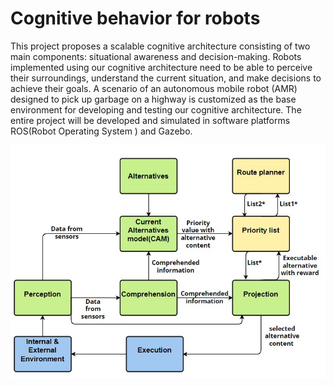 # Cognitive behavior for robots
This project proposes a scalable cognitive architecture consisting of two main components: situational awareness and decision-making. Robots implemented using our cognitive architecture need to be able to perceive their surroundings, understand the current
situation, and make decisions to achieve their goals. A scenario of an autonomous mobile robot (AMR) designed to pick up garbage on a highway is customized as the base
environment for developing and testing our cognitive architecture. The entire project will be developed and simulated in software platforms ROS(Robot Operating System )
and Gazebo.  

![Image text](figure/CA.jpg)
